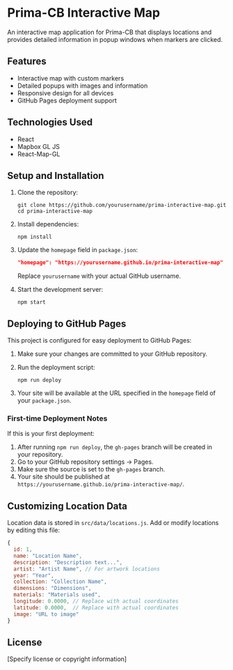 # Prima-CB Interactive Map

An interactive map application for Prima-CB that displays locations and provides detailed information in popup windows when markers are clicked.

## Features

- Interactive map with custom markers
- Detailed popups with images and information
- Responsive design for all devices
- GitHub Pages deployment support

## Technologies Used

- React
- Mapbox GL JS
- React-Map-GL

## Setup and Installation

1. Clone the repository:
   ```
   git clone https://github.com/yourusername/prima-interactive-map.git
   cd prima-interactive-map
   ```

2. Install dependencies:
   ```
   npm install
   ```

3. Update the `homepage` field in `package.json`:
   ```json
   "homepage": "https://yourusername.github.io/prima-interactive-map"
   ```
   Replace `yourusername` with your actual GitHub username.

4. Start the development server:
   ```
   npm start
   ```

## Deploying to GitHub Pages

This project is configured for easy deployment to GitHub Pages:

1. Make sure your changes are committed to your GitHub repository.

2. Run the deployment script:
   ```
   npm run deploy
   ```

3. Your site will be available at the URL specified in the `homepage` field of your `package.json`.

### First-time Deployment Notes

If this is your first deployment:

1. After running `npm run deploy`, the `gh-pages` branch will be created in your repository.
2. Go to your GitHub repository settings → Pages.
3. Make sure the source is set to the `gh-pages` branch.
4. Your site should be published at `https://yourusername.github.io/prima-interactive-map/`.

## Customizing Location Data

Location data is stored in `src/data/locations.js`. Add or modify locations by editing this file:

```javascript
{
  id: 1,
  name: "Location Name",
  description: "Description text...",
  artist: "Artist Name", // For artwork locations
  year: "Year",
  collection: "Collection Name",
  dimensions: "Dimensions",
  materials: "Materials used",
  longitude: 0.0000, // Replace with actual coordinates
  latitude: 0.0000,  // Replace with actual coordinates
  image: "URL to image"
}
```

## License

[Specify license or copyright information] 